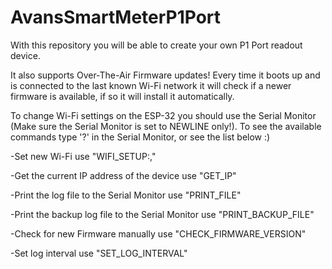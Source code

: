 # AvansSmartMeterP1Port
With this repository you will be able to create your own P1 Port readout device.

It also supports Over-The-Air Firmware updates! Every time it boots up and is connected to the last known Wi-Fi network it will check if a newer firmware is available, if so it will install it automatically. 

To change Wi-Fi settings on the ESP-32 you should use the Serial Monitor (Make sure the Serial Monitor is set to NEWLINE only!).
To see the available commands type '?' in the Serial Monitor, or see the list below :)

-Set new Wi-Fi use "WIFI_SETUP:<SSID here>,<PASSWORD here>"

-Get the current IP address of the device use "GET_IP"

-Print the log file to the Serial Monitor use "PRINT_FILE"

-Print the backup log file to the Serial Monitor use "PRINT_BACKUP_FILE"

-Check for new Firmware manually use "CHECK_FIRMWARE_VERSION"

-Set log interval use "SET_LOG_INTERVAL"
